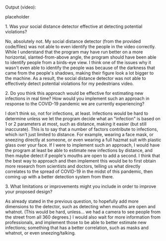 
Output (video):

placeholder

1\. Was your social distance detector effective at detecting potential violations?

No, absolutely not. My social distance detector (from the provided code/files) was not able to even identify the people in the video correctly. While I understand that the program may have run better on a more horizontal, slanted-from-above angle, the program should have been able to identify people from a birds-eye view. I think one of the issues why it wasn't even able to identify the people was because of the darkness that came from the people's shadows, making their figure look a lot bigger to the machine. As a result, the social distance detector was not able to effectively detect potential violations for my pedestrians video.

2\. Do you think this approach would be effective for estimating new infections in real time? How would you implement such an approach in response to the COVID-19 pandemic we are currently experiencing?

I don't think so, not for infections, at least. Infections would be hard to determine unless we let the program decide what an "infection" is based on 1 or 2 parameters at most, such as distance, making it easier (but still inaccurate). This is to say that a number of factors contribute to infections, which isn't just limited to distance. For example, wearing a face mask, or sneezing directly at someone, or even wearing a full hazmat suit with plastic glass over your face. If I were to implement such an approach, I would have the program at least be able to estimate new infections by distance, and then maybe detect if people's mouths are open to add a second. I think that the best way to approach and then implement this would be to first obtain more research from scientists and doctors, telling us what directly correlates to the spread of COVID-19 in the midst of this pandemic, then coming up with a better detection system from there.

3\. What limitations or improvements might you include in order to improve your proposed design?

As already stated in the previous question, to hopefully add more dimensions to the detector, such as detecting when mouths are open and whatnot. (This would be hard, unless... we had a camera to see people from the street from all 360 degrees.) I would also wait for more information from professionals, and implement those to be able to better estimate new infections; something that has a better correlation, such as masks and whatnot, or even sneezing/talking.
